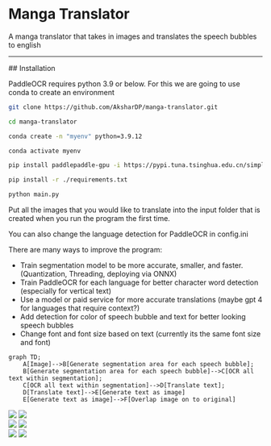 # Manga Translator

A manga translator that takes in images and translates the speech bubbles to english
<hr/>
## Installation

PaddleOCR requires python 3.9 or below. For this we are going to use conda to create an environment

```bash
git clone https://github.com/AksharDP/manga-translator.git
```

```bash
cd manga-translator
```

```bash
conda create -n "myenv" python=3.9.12
```

```bash
conda activate myenv
```

```bash
pip install paddlepaddle-gpu -i https://pypi.tuna.tsinghua.edu.cn/simple
```

```bash
pip install -r ./requirements.txt
```

```bash
python main.py
```
Put all the images that you would like to translate into the input folder that is created when you run the program the first time.

You can also change the language detection for PaddleOCR in config.ini

There are many ways to improve the program:

* Train segmentation model to be more accurate, smaller, and faster. (Quantization, Threading, deploying via ONNX)
* Train PaddleOCR for each language for better character word detection (especially for vertical text)
* Use a model or paid service for more accurate translations (maybe gpt 4 for languages that require context?)
* Add detection for color of speech bubble and text for better looking speech bubbles
* Change font and font size based on text (currently its the same font size and font)


```mermaid
graph TD;
    A[Image]-->B[Generate segmentation area for each speech bubble];
    B[Generate segmentation area for each speech bubble]-->C[OCR all text within segmentation];
    C[OCR all text within segmentation]-->D[Translate text];
    D[Translate text]-->E[Generate text as image]
    E[Generate text as image]-->F[Overlap image on to original]
```

<img src="https://raw.githubusercontent.com/AksharDP/manga-translator/main/images/resource.jpg">
<img src="https://raw.githubusercontent.com/AksharDP/manga-translator/main/images/translated_resource.jpg">

<br/>

<img src="https://raw.githubusercontent.com/AksharDP/manga-translator/main/images/resource_2.jpg">
<img src="https://raw.githubusercontent.com/AksharDP/manga-translator/main/images/translated_resource_2.jpg">

<br/>


<img src="https://raw.githubusercontent.com/AksharDP/manga-translator/main/images/resource_3.jpg">
<img src="https://raw.githubusercontent.com/AksharDP/manga-translator/main/images/translated_resource_3.jpg">